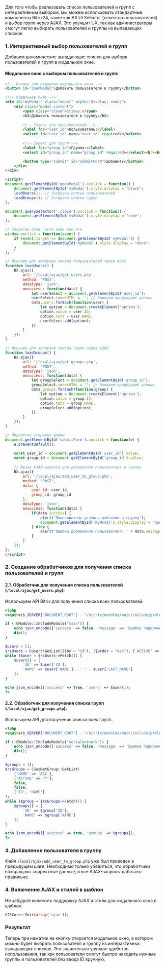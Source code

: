 Для того чтобы реализовать список пользователей и групп с интерактивным выбором, мы можем использовать стандартные компоненты Bitrix24, такие как BX.UI.Selector (селектор пользователей) и выбор групп через AJAX. Это улучшит UX, так как администраторы смогут легко выбирать пользователей и группы из выпадающих списков.

### 1. **Интерактивный выбор пользователей и групп**
Добавим динамические выпадающие списки для выбора пользователей и групп в модальном окне.

#### Модальное окно с выбором пользователей и групп:
```html
<!-- Кнопка для открытия модального окна -->
<button id="openModal">Добавить пользователя в группу</button>

<!-- Модальное окно -->
<div id="myModal" class="modal" style="display: none;">
    <div class="modal-content">
        <span class="close">&times;</span>
        <h2>Добавить пользователя в группу</h2>
        
        <!-- Селект для пользователей -->
        <label for="user_id">Пользователь:</label>
        <select id="user_id" name="user_id" required></select>
        
        <!-- Селект для групп -->
        <label for="group_id">Группа:</label>
        <select id="group_id" name="group_id" required></select><br><br>

        <button type="submit" id="submitForm">Добавить</button>
    </div>
</div>

<script>
document.getElementById('openModal').onclick = function() {
    document.getElementById('myModal').style.display = "block";
    loadUsers();  // Загрузка списка пользователей
    loadGroups(); // Загрузка списка групп
};

document.querySelector('.close').onclick = function() {
    document.getElementById('myModal').style.display = "none";
};

// Закрытие окна, если клик вне его
window.onclick = function(event) {
    if (event.target == document.getElementById('myModal')) {
        document.getElementById('myModal').style.display = "none";
    }
};

// Функция для загрузки списка пользователей через AJAX
function loadUsers() {
    BX.ajax({
        url: '/local/ajax/get_users.php',
        method: 'POST',
        dataType: 'json',
        onsuccess: function(data) {
            let userSelect = document.getElementById('user_id');
            userSelect.innerHTML = ''; // Очищаем предыдущие данные
            data.users.forEach(function(user) {
                let option = document.createElement('option');
                option.value = user.ID;
                option.text = user.NAME;
                userSelect.add(option);
            });
        }
    });
}

// Функция для загрузки списка групп через AJAX
function loadGroups() {
    BX.ajax({
        url: '/local/ajax/get_groups.php',
        method: 'POST',
        dataType: 'json',
        onsuccess: function(data) {
            let groupSelect = document.getElementById('group_id');
            groupSelect.innerHTML = ''; // Очищаем предыдущие данные
            data.groups.forEach(function(group) {
                let option = document.createElement('option');
                option.value = group.ID;
                option.text = group.NAME;
                groupSelect.add(option);
            });
        }
    });
}

// Обработка отправки формы
document.getElementById('submitForm').onclick = function(e) {
    e.preventDefault();
    
    const user_id = document.getElementById('user_id').value;
    const group_id = document.getElementById('group_id').value;
    
    // Вызов AJAX-запроса для добавления пользователя в группу
    BX.ajax({
        url: '/local/ajax/add_user_to_group.php',
        method: 'POST',
        data: {
            user_id: user_id,
            group_id: group_id
        },
        dataType: 'json',
        onsuccess: function(data) {
            if(data.success) {
                alert('Пользователь успешно добавлен в группу');
                document.getElementById('myModal').style.display = "none";
            } else {
                alert('Ошибка добавления пользователя: ' + data.message);
            }
        }
    });
};
</script>
```

### 2. **Создание обработчиков для получения списка пользователей и групп**

#### 2.1. Обработчик для получения списка пользователей (`/local/ajax/get_users.php`):
Используем API Bitrix для получения списка всех пользователей.

```php
<?php
require($_SERVER["DOCUMENT_ROOT"] . "/bitrix/modules/main/include/prolog_before.php");

if (!CModule::IncludeModule("main")) {
    echo json_encode(['success' => false, 'message' => 'Ошибка подключения модуля']);
    die();
}

$users = [];
$rsUsers = CUser::GetList(($by = "id"), ($order = "asc"), ['ACTIVE' => 'Y']);
while ($user = $rsUsers->Fetch()) {
    $users[] = [
        'ID' => $user['ID'],
        'NAME' => $user['NAME'] . ' ' . $user['LAST_NAME']
    ];
}

echo json_encode(['success' => true, 'users' => $users]);
?>
```

#### 2.2. Обработчик для получения списка групп (`/local/ajax/get_groups.php`):
Используем API для получения списка всех групп.

```php
<?php
require($_SERVER["DOCUMENT_ROOT"] . "/bitrix/modules/main/include/prolog_before.php");

if (!CModule::IncludeModule("socialnetwork")) {
    echo json_encode(['success' => false, 'message' => 'Ошибка подключения модуля']);
    die();
}

$groups = [];
$rsGroups = CSocNetGroup::GetList(
    ['NAME' => 'ASC'],
    ['ACTIVE' => 'Y'],
    false,
    false,
    ['ID', 'NAME']
);
while ($group = $rsGroups->Fetch()) {
    $groups[] = [
        'ID' => $group['ID'],
        'NAME' => $group['NAME']
    ];
}

echo json_encode(['success' => true, 'groups' => $groups]);
?>
```

### 3. **Добавление пользователя в группу**
Файл `/local/ajax/add_user_to_group.php` уже был приведен в предыдущем шаге. Необходимо только убедиться, что обработчики возвращают корректные данные, и все AJAX-запросы работают правильно.

### 4. **Включение AJAX и стилей в шаблон**
Не забудьте включить поддержку AJAX и стили для модального окна в шаблон:

```php
CJSCore::Init(array('ajax'));
```

### Результат
Теперь при нажатии на кнопку откроется модальное окно, в котором можно будет выбрать пользователя и группу из интерактивных выпадающих списков. Это значительно улучшит удобство использования, так как пользователи смогут быстро находить нужные группы и пользователей без ввода ID вручную.
